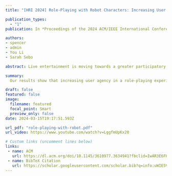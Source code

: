 ```yaml
---
title: "[HRI 2024] Role-Playing with Robot Characters: Increasing User Engagement through Narrative and Gameplay Agency"

publication_types:
  - "1"
publication: In *Proceedings of the 2024 ACM/IEEE International Conference on Human-Robot Interaction*

authors:
- spencer
- admin
- You Li
- Sarah Sebo

abstract: Live entertainment is moving towards a greater participatory culture, with dynamic narratives told through audience interaction. Robot characters offer a unique opportunity to mitigate the challenges of creating personalized entertainment at scale. However, robots often cannot react to audience responses, limiting opportunities for audience participation. In this work, we explore methods to increase user agency in live entertainment experiences with robot characters to improve user engagement and enjoyment. In a between-subjects study (N=60), we create an immersive story where users role-play as detectives with two distinct robot characters. Users either (1) have greater involvement and self-identification in the story by talking with the robots in-character (narrative condition), (2) have a more active role in solving puzzles (gameplay condition), or (3) follow along without being prompted by the robots for input (control condition). Our results show that increasing user agency in a role-playing experience, in either its narrative or its gameplay, improves users' flow state, sense of autonomy and competence, verbal engagement, and perceptions of the robot characters' engagement. Increasing narrative agency also led to longer unprompted reactions from participants, while gameplay agency improved feelings of immersion and relatedness with the robots. These findings suggest that creating either narrative or gameplay agency can improve user engagement, which can extend to broader robot interactions where gameplay elements and role-playing in stories can be incorporated.

summary: 
  Our results show that increasing user agency in a role-playing experience, in either its narrative or its gameplay, improves users' flow state, sense of autonomy and competence, verbal engagement, and perceptions of the robot characters' engagement. Increasing narrative agency also led to longer unprompted reactions from participants, while gameplay agency improved feelings of immersion and relatedness with the robots. These findings suggest that creating either narrative or gameplay agency can improve user engagement, which can extend to broader robot interactions where gameplay elements and role-playing in stories can be incorporated.

draft: false
featured: false
image:
  filename: featured
  focal_point: Smart
  preview_only: false
date: 2024-03-15T19:17:51.593Z

url_pdf: "role-playing-with-robot.pdf"
url_video: https://www.youtube.com/watch?v=LggfmUpKx20

# Custom links (uncomment lines below)
links:
 - name: ACM
   url: https://dl.acm.org/doi/10.1145/3610977.3634941?fbclid=IwAR3E6FHd9yz6VvnSjAX8XUdTtUynN0xr2D6zQygP1JTD-846hQc9kxQvflo
 - name: BibTeX Citation
   url: https://scholar.googleusercontent.com/scholar.bib?q=info:uWIE5VtRZmsJ:scholar.google.com/&output=citation&scisdr=CgJN6Q2BEKTD9sXI4R4:AAZF9b8AAAAAaHbO-R6pNzcHnE7Nf1w7KPZvfnc&scisig=AAZF9b8AAAAAaHbO-VsYt_D6Qz4vdgjma-qr6Jc&scisf=4&ct=citation&cd=-1&hl=en
---
```

